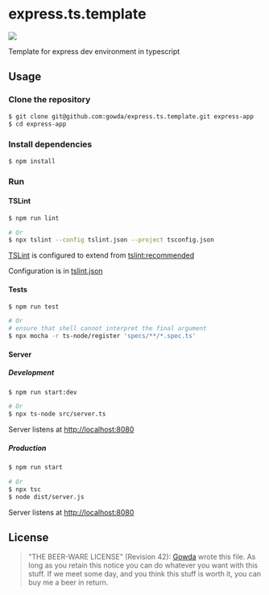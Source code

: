 # express.ts.template
![](https://github.com/gowda/express.ts.template/workflows/lint-and-test/badge.svg)

Template for express dev environment in typescript

## Usage
### Clone the repository
```bash
$ git clone git@github.com:gowda/express.ts.template.git express-app
$ cd express-app
```

### Install dependencies
```bash
$ npm install
```

### Run
#### TSLint
```bash
$ npm run lint

# Or
$ npx tslint --config tslint.json --project tsconfig.json
```
[TSLint](https://palantir.github.io/tslint/) is configured to extend from
[tslint:recommended](https://github.com/palantir/tslint/blob/master/src/configs/recommended.ts)

Configuration is in [tslint.json](tslint.json)

#### Tests
```bash
$ npm run test

# Or
# ensure that shell cannot interpret the final argument
$ npx mocha -r ts-node/register 'specs/**/*.spec.ts'
```

#### Server
##### Development
```bash
$ npm run start:dev

# Or
$ npx ts-node src/server.ts
```

Server listens at [http://localhost:8080](http://localhost:8080)

##### Production
```bash
$ npm run start

# Or
$ npx tsc
$ node dist/server.js
```

Server listens at [http://localhost:8080](http://localhost:8080)

## License
> "THE BEER-WARE LICENSE" (Revision 42):
> [Gowda](https://github.com/gowda) wrote this file. As long as you
> retain this notice you can do whatever
> you want with this stuff. If we meet some day, and you think this stuff
> is worth it, you can buy me a beer in return.

